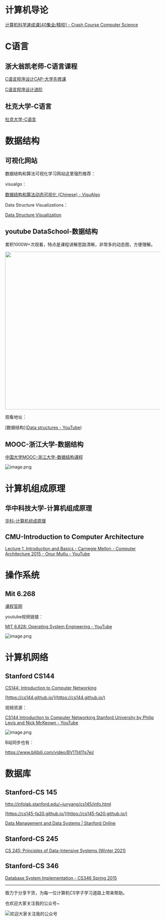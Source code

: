 # 计算机导论

[计算机科学速成课[40集全/精校] - Crash Course Computer Science](https://www.bilibili.com/video/BV1EW411u7th)


# C语言

## 浙大翁凯老师-C语言课程

[C语言程序设计CAP-大学先修课](https://link.zhihu.com/?target=https%3A//www.icourse163.org/course/ZJU-1001614008)

[C语言程序设计进阶](https://link.zhihu.com/?target=https%3A//www.icourse163.org/course/ZJU-200001)



## 杜克大学-C语言

[杜克大学-C语言](https://www.coursera.org/specializations/c-programming)



# 数据结构

## 可视化网站

数据结构和算法可视化学习网站这里强烈推荐：

visualgo：

[数据结构和算法动态可视化 (Chinese) - VisuAlgo](https://visualgo.net/zh)

Data Structure Visualizations：

[Data Structure Visualization](https://www.cs.usfca.edu/~galles/visualization/Algorithms.html)



## youtube DataSchool-数据结构

累积1000W+次观看，特点是课程讲解思路清晰，非常多的动态图，方便理解。

<img src="file:///Users/xiajun/Library/Application%20Support/marktext/images/2022-04-16-18-49-11-image.png" title="" alt="" width="512">

观看地址：

[数据结构]([Data structures - YouTube](https://www.youtube.com/playlist?list=PL2_aWCzGMAwI3W_JlcBbtYTwiQSsOTa6P))



## MOOC-浙江大学-数据结构

[中国大学MOOC-浙江大学-数据结构课程](https://www.icourse163.org/course/zju-93001)

![image.png](https://cdn.nlark.com/yuque/0/2021/png/640636/1638841287910-a62e1542-6045-4b07-b7f0-abc72ceb23e2.png?x-oss-process=image%2Fresize%2Cw_1200%2Climit_0)

# 计算机组成原理

## 华中科技大学-计算机组成原理

[华科-计算机组成原理](https://www.icourse163.org/course/HUST-1003159001)

## CMU-Introduction to Computer Architecture

[Lecture 1. Introduction and Basics - Carnegie Mellon - Computer Architecture 2015 - Onur Mutlu - YouTube](https://www.youtube.com/watch?v=zLP_X4wyHbY&list=RDCMUCnoYy1k6I5gLIxhlNiStrdQ&start_radio=1&rv=zLP_X4wyHbY&t=65)



# 操作系统

## Mit 6.268

[课程官网](https://pdos.csail.mit.edu/6.828/2018/schedule.html)



youtube视频链接：

[MIT 6.828: Operating System Engineering - YouTube](https://www.youtube.com/playlist?list=PLfciLKR3SgqNJKKIKUliWoNBBH1VHL3AP)

![image.png](https://cdn.nlark.com/yuque/0/2021/png/640636/1639208276846-74f080ef-db3f-46d5-a0bb-84b51346a178.png?x-oss-process=image%2Fresize%2Cw_922%2Climit_0)

# 计算机网络

## Stanford CS144

[CS144: Introduction to Computer Networking](https://www.scs.stanford.edu/10au-cs144/)

[https://cs144.github.io/](https://cs144.github.io/)



视频资源：

[CS144 Introduction to Computer Networking Stanford University by Philip Levis and Nick McKeown - YouTube](https://www.youtube.com/playlist?list=PLvFG2xYBrYAQCyz4Wx3NPoYJOFjvU7g2Z)

![image.png](https://cdn.nlark.com/yuque/0/2021/png/640636/1639208372830-d9af50b5-5ebd-4e42-a58f-1086659ca403.png?x-oss-process=image%2Fresize%2Cw_1174%2Climit_0)

B站同步也有：

https://www.bilibili.com/video/BV1Tt411s7ei/

# 数据库

## Stanford-CS 145

http://infolab.stanford.edu/~junyang/cs145/info.html

[https://cs145-fa20.github.io/](https://cs145-fa20.github.io/)

[Data Management and Data Systems | Stanford Online](https://online.stanford.edu/courses/cs145-data-management-and-data-systems)

## Stanford-CS 245

[CS 245: Principles of Data-Intensive Systems (Winter 2021)](https://web.stanford.edu/class/cs245/)

## Stanford-CS 346

[Database System Implementation - CS346 Spring 2015](https://web.stanford.edu/class/cs346/2015/)


---

致力于分享干货，为每一位计算机CS学子学习道路上带来帮助。

也欢迎大家关注我的公众号~

![欢迎大家关注我的公众号](https://github.com/xiajunhust/awosome-cs/blob/main/QR-CODE.jpg)
